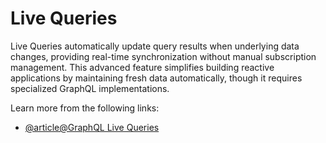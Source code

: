 # Live Queries

Live Queries automatically update query results when underlying data changes, providing real-time synchronization without manual subscription management. This advanced feature simplifies building reactive applications by maintaining fresh data automatically, though it requires specialized GraphQL implementations.

Learn more from the following links:

- [@article@GraphQL Live Queries](https://the-guild.dev/blog/collecting-graphql-live-query-resource-identifier-with-graphql-tools)
